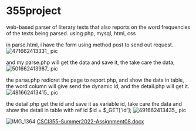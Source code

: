# 355project
web-based parser of literary texts that also reports on the word frequencies of the texts being parsed. using php, mysql, html, css

in parse.html, i have the form using method post to send out request..
![471662413331_ pic](https://user-images.githubusercontent.com/71049920/188514369-95c9e5d6-823a-440f-b9cd-d46f096b2edd.jpg)

and my parse.php will get the data and save it, the take care the data, 
![501662413987_ pic](https://user-images.githubusercontent.com/71049920/188514587-85319b00-2b7a-4352-b5a6-01619f4d1608.jpg)

the parse.php redicret the page to report.php, and show the data in table, the word column will give send the dynamic id, and the 
detail.php will get it.
![481662413415_ pic](https://user-images.githubusercontent.com/71049920/188514385-3d067c1a-1540-413b-a341-78c943197832.jpg)

the detail.php get the id and save it as variable id, take care the data and show the detail in table with ref id
 $id = $_GET['id'];
![491662413435_ pic](https://user-images.githubusercontent.com/71049920/188514390-27b87b3d-2a11-44af-aadd-10f292a21fd4.jpg)


![IMG_1364](https://user-images.githubusercontent.com/71049920/188515213-f2301886-7955-4074-aa32-906d0136dcbb.JPG)
[CSCI355-Summer2022-Assignment08.docx](https://github.com/chormunlam/355project/files/9492085/CSCI355-Summer2022-Assignment08.docx)
